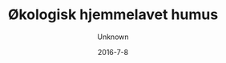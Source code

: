 ---
title: 'Økologisk hjemmelavet humus'
description: null
image: null
price: '15'
size: '1'
color: '#ffffff'
meta:
    id: 6d9aa2ea06c1f87f40d36b1fdba37c36640ae9ad
    parentId: f20f57fa9c3d8bff0902cfb33f350091a3a48d51
    language: da
date: '2016-7-8'
author: Unknown
---